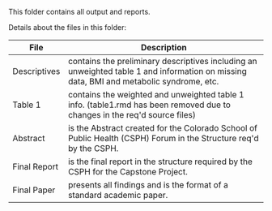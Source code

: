 This folder contains all output and reports.  

Details about the files in this folder:

File | Description
---|---------------------------------------------------------------------
Descriptives | contains the preliminary descriptives including an unweighted table 1 and information on missing data, BMI and metabolic syndrome, etc.  
Table 1 | contains the weighted and unweighted table 1 info.  (table1.rmd has been removed due to changes in the req'd source files)
Abstract | is the Abstract created for the Colorado School of Public Health (CSPH) Forum in the Structure req'd by the CSPH. 
Final Report | is the final report in the structure required by the CSPH for the Capstone Project. 
Final Paper | presents all findings and is the format of a standard academic paper. 
